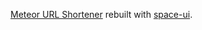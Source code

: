 [Meteor URL Shortener](https://github.com/npvn/meteor-material-design)
rebuilt with [space-ui](https://github.com/CodeAdventure/space-ui).
